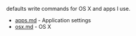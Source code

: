 defaults write commands for OS X and apps I use.

* [apps.md](https://github.com/sashkab/defaults/blob/master/apps.md) - Application settings
* [osx.md](https://github.com/sashkab/defaults/blob/master/osx.md) - OS X
